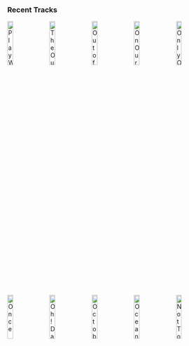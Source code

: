 ### Recent Tracks
[<img src='https://lastfm.freetls.fastly.net/i/u/300x300/9f89cf0a77a541e4c16f5513d041eaa5.png' width='16%' height='16%' alt='Play With Fire'>](https://www.last.fm/music/vance%2bjoy/_/play%2bwith%2bfire)&nbsp;&nbsp;&nbsp;&nbsp;[<img src='https://lastfm.freetls.fastly.net/i/u/300x300/7a6b2fe730cf88035f516330cdf29ee6.png' width='16%' height='16%' alt='The Outside Looking In'>](https://www.last.fm/music/the%2bpeach%2bfuzz/_/the%2boutside%2blooking%2bin)&nbsp;&nbsp;&nbsp;&nbsp;[<img src='https://lastfm.freetls.fastly.net/i/u/300x300/271874f8682b4b4bcb1ff6c52fe5a399.png' width='16%' height='16%' alt='Out of Mind'>](https://www.last.fm/music/magic%2bman/_/out%2bof%2bmind)&nbsp;&nbsp;&nbsp;&nbsp;[<img src='https://lastfm.freetls.fastly.net/i/u/300x300/4cf808dfc3f34f0aa601a2feb4d01ebb.png' width='16%' height='16%' alt='On Our Way'>](https://www.last.fm/music/the%2broyal%2bconcept/_/on%2bour%2bway)&nbsp;&nbsp;&nbsp;&nbsp;[<img src='https://lastfm.freetls.fastly.net/i/u/300x300/7a55aef7edc8f9b271f4204e00faecd3.png' width='16%' height='16%' alt='Only One'>](https://www.last.fm/music/phantom%2bplanet/_/only%2bone)&nbsp;&nbsp;&nbsp;&nbsp;<br>[<img src='https://lastfm.freetls.fastly.net/i/u/300x300/f66331b9338ad65d450041fd6ac6b8dd.png' width='16%' height='16%' alt='Once'>](https://www.last.fm/music/liam%2bgallagher/_/once)&nbsp;&nbsp;&nbsp;&nbsp;[<img src='https://lastfm.freetls.fastly.net/i/u/300x300/739da047c3b9b536586aeba18f32f7cf.png' width='16%' height='16%' alt='Oh! Darling - 2019 Mix'>](https://www.last.fm/music/the%2bbeatles/_/oh%2521%2bdarling%2b-%2b2019%2bmix)&nbsp;&nbsp;&nbsp;&nbsp;[<img src='https://lastfm.freetls.fastly.net/i/u/300x300/df64d3c148a3a01610b376a6d06a4d53.png' width='16%' height='16%' alt='October'>](https://www.last.fm/music/birthday/_/october)&nbsp;&nbsp;&nbsp;&nbsp;[<img src='https://lastfm.freetls.fastly.net/i/u/300x300/cf466923ed4f3179d64003fb0719c906.png' width='16%' height='16%' alt='Ocean'>](https://www.last.fm/music/parachute/_/ocean)&nbsp;&nbsp;&nbsp;&nbsp;[<img src='https://lastfm.freetls.fastly.net/i/u/300x300/87a30eb6807814daad56c5f56c2971cd.png' width='16%' height='16%' alt='Not Too Late'>](https://www.last.fm/music/moon%2btaxi/_/not%2btoo%2blate)&nbsp;&nbsp;&nbsp;&nbsp;<br>